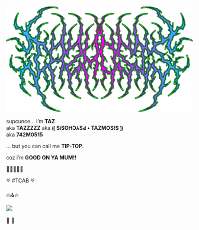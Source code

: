 ![](blackmetal.png)

supcunce… i’m **TAZ**  
aka **TAZZZZZ**
aka **⸨ SiSOHƆ⅄SԀ • TAZMOS!S ⸩**  
aka **742M0515**

… but you can call me **TIP-TOP**.

coz i’m **GOOD ON YA MUM!!**

🤣🤣🤣🤣🤣

⛧ #TCAB ⛧

🔥⛪🔥

![](https://komarev.com/ghpvc/?username=742M0515)

💚 🤍
